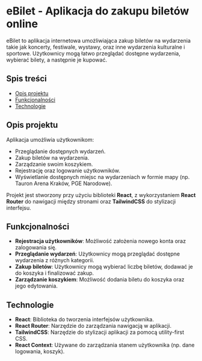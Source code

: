 # eBilet - Aplikacja do zakupu biletów online

eBilet to aplikacja internetowa umożliwiająca zakup biletów na wydarzenia takie jak koncerty, festiwale, wystawy, oraz inne wydarzenia kulturalne i sportowe. Użytkownicy mogą łatwo przeglądać dostępne wydarzenia, wybierać bilety, a następnie je kupować.

## Spis treści
- [Opis projektu](#opis-projektu)
- [Funkcjonalności](#funkcjonalności)
- [Technologie](#technologie)

## Opis projektu

Aplikacja umożliwia użytkownikom:
- Przeglądanie dostępnych wydarzeń.
- Zakup biletów na wydarzenia.
- Zarządzanie swoim koszykiem.
- Rejestrację oraz logowanie użytkowników.
- Wyświetlanie dostępnych miejsc na wydarzeniach w formie mapy (np. Tauron Arena Kraków, PGE Narodowe).

Projekt jest stworzony przy użyciu biblioteki **React**, z wykorzystaniem **React Router** do nawigacji między stronami oraz **TailwindCSS** do stylizacji interfejsu.

## Funkcjonalności

- **Rejestracja użytkowników**: Możliwość założenia nowego konta oraz zalogowania się.
- **Przeglądanie wydarzeń**: Użytkownicy mogą przeglądać dostępne wydarzenia z różnych kategorii.
- **Zakup biletów**: Użytkownicy mogą wybierać liczbę biletów, dodawać je do koszyka i finalizować zakup.
- **Zarządzanie koszykiem**: Możliwość dodania biletu do koszyka oraz jego edytowania.
  
## Technologie

- **React**: Biblioteka do tworzenia interfejsów użytkownika.
- **React Router**: Narzędzie do zarządzania nawigacją w aplikacji.
- **TailwindCSS**: Narzędzie do stylizacji aplikacji za pomocą utility-first CSS.
- **React Context**: Używane do zarządzania stanem użytkownika (np. dane logowania, koszyk).
  

